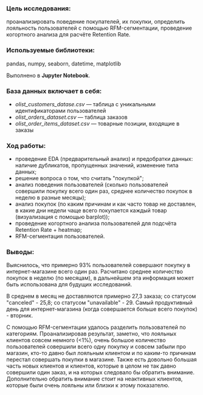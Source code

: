 ### **Цель исследования:** 
проанализировать поведение покупателей, их покупки, определить лояльность пользователей с помощью RFM-сегментации, проведение когортного анализа для расчёте Retention Rate.

### **Используемые библиотеки:** 
pandas, numpy, seaborn, datetime, matplotlib

Выполнено в **Jupyter Notebook**.

### **База данных включает в себя:**
+ _olist_customers_datase.csv_ — таблица с уникальными идентификаторами пользователей
+ _olist_orders_dataset.csv_ — таблица заказов
+ _olist_order_items_dataset.csv_ — товарные позиции, входящие в заказы

### **Ход работы:**
+ проведение EDA (предварительный анализ) и предобратки данных: наличие дубликатов, пропущенных значений, изменение типа данных;
+ решение вопроса о том, что считать "покупкой";
+ анализ поведения пользователей (сколько пользователей совершили покупку всего один раз, среднее количество покупок в неделю в разные месяцы);
+ анализ покупок (по каким причинам и как часто товар не доставлен, в какие дни недели чаще всего покупается каждый товар (визуализация с помощью barplot));
+ проведение когортного анализа пользователей для подсчёта Retention Rate + heatmap;
+ RFM-сегментация пользователей.


### **Выводы:**
Выяснилось, что примерно 93% пользователей совершают покупку в интернет-магазине всего один раз. Расчитано среднее количество покупок в неделю (по месяцам), в дальнейшем эта информация может быть использована для будущих исследований. 

В среднем в месяц не доставляются примерно 27,3 заказа; со статусом "canceled" - 25,8; со статусом "unavailable" - 29. Самый продуктивный день для интернет-магазина (когда совершается больше всего покупок) - вторник.

С помощью RFM-сегментации удалось разделить пользователей по категориям. Проанализировав результат, заметно, что лояльных клиентов совсем немного (<1%), очень большое количество пользователей совершили всего одну покупку и совсем забыли про магазин, кто-то давно был лояльным клиентом и по каким-то причинам перестал совершать покупки в магазине. Также есть довольно большая часть новых клиентов и клиентов, которые в целом не так давно совершили один заказ, и на которых следовало бы обратить внимание. Дополнительно обратить внимание стоит на неактивных клиентов, которые были очень лояльны или близки к этому показателю.
